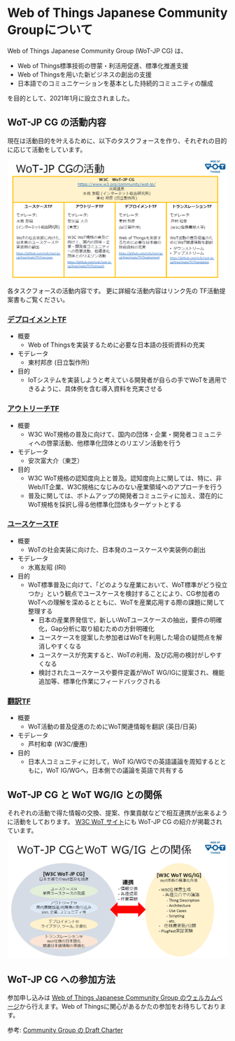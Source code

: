 # Web of Things Japanese Community Groupについて
Web of Things Japanese Community Group (WoT-JP CG) は、

* Web of Things標準技術の啓蒙・利活用促進、標準化推進支援
* Web of Thingsを用いた新ビジネスの創出の支援
* 日本語でのコミュニケーションを基本とした持続的コミュニティの醸成

を目的として、2021年1月に設立されました。

## WoT-JP CG の活動内容
現在は活動目的を叶えるために、以下のタスクフォースを作り、それぞれの目的に応じて活動をしています。

![WoT-JP CG の活動](images/taskforces.png)

各タスクフォースの活動内容です。
更に詳細な活動内容はリンク先の TF活動提案書もご覧ください。

### [デプロイメントTF](https://github.com/w3c/wot-jp-cg/tree/main/TF/Deployment)
* 概要
	* Web of Thingsを実装するために必要な日本語の技術資料の充実
* モデレータ
	* 東村邦彦 (日立製作所)
* 目的
	* IoTシステムを実装しようと考えている開発者が自らの手でWoTを適用できるように、具体例を含む導入資料を充実させる

### [アウトリーチTF](https://github.com/w3c/wot-jp-cg/tree/main/TF/Outreach)
* 概要
	* W3C WoT規格の普及に向けて、国内の団体・企業・開発者コミュニティへの啓蒙活動、他標準化団体とのリエゾン活動を行う
* モデレータ
	* 安次富大介（東芝）
* 目的
	* W3C WoT規格の認知度向上と普及。認知度向上に関しては、特に、非Web/IT企業、W3C規格になじみのない産業領域へのアプローチを行う
	* 普及に関しては、ボトムアップの開発者コミュニティに加え、潜在的にWoT規格を採択し得る他標準化団体もターゲットとする

### [ユースケースTF](https://github.com/w3c/wot-jp-cg/tree/main/TF/Usecases)
* 概要
	* WoTの社会実装に向けた、日本発のユースケースや実装例の創出
* モデレータ
	* 水嶌友昭 (IRI)
* 目的
    * WoT標準普及に向けて、「どのような産業において、WoT標準がどう役立つか」という観点でユースケースを検討することにより、CG参加者のWoTへの理解を深めるとともに、WoTを産業応用する際の課題に関して整理する
        * 日本の産業界発信で，新しいWoTユースケースの抽出，要件の明確化，Gap分析に取り組むための方針明確化
        * ユースケースを提案した参加者はWoTを利用した場合の疑問点を解消しやすくなる
        * ユースケースが充実すると、WoTの利用、及び応用の検討がしやすくなる
        * 検討されたユースケースや要件定義がWoT WG/IGに提案され、機能追加等、標準化作業にフィードバックされる

### [翻訳TF](https://github.com/w3c/wot-jp-cg/tree/main/TF/Translation)
* 概要
	* WoT活動の普及促進のためにWoT関連情報を翻訳 (英日/日英)
* モデレータ
	* 芦村和幸 (W3C/慶應)
* 目的
	* 日本人コミュニティに対して，WoT IG/WGでの英語議論を周知するとともに，WoT IG/WGへ，日本側での議論を英語で共有する

## WoT-JP CG と WoT WG/IG との関係

それぞれの活動で得た情報の交換、提案、作業貢献などで相互連携が出来るように活動をしております。
[W3C WoT サイト](https://www.w3.org/WoT/cg/)にも WoT-JP CG の紹介が掲載されています。

![WoT-JP CG と WoT WG/IG との関係](images/cg-relations.png)

## WoT-JP CG への参加方法

参加申し込みは [Web of Things Japanese Community Group のウェルカムページ](https://www.w3.org/community/wot-jp/)から行えます。Web of Thingsに関心があるかたの参加をお待ちしております。

参考: [Community Group の Draft Charter](https://wot-jp-cg.netlify.app/CGCharter.html)
